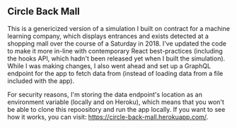 ## Circle Back Mall

This is a genericized version of a simulation I built on contract for a machine learning company, which displays entrances and exists detected at a shopping mall over the course of a Saturday in 2018. I've updated the code to make it more in-line with contemporary React best-practices (including the hooks API, which hadn't been released yet when I built the simulation). While I was making changes, I also went ahead and set up a GraphQL endpoint for the app to fetch data from (instead of loading data from a file included with the app).

For security reasons, I'm storing the data endpoint's location as an environment variable (locally and on Heroku), which means that you won't be able to clone this repoository and run the app locally. If you want to see how it works, you can visit: https://circle-back-mall.herokuapp.com/. 